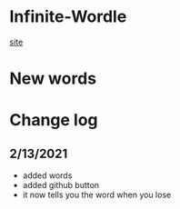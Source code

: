 # Infinite-Wordle
[site](https://urmum.org/)

# New words

# Change log

## 2/13/2021
* added words
* added github button
* it now tells you the word when you lose
